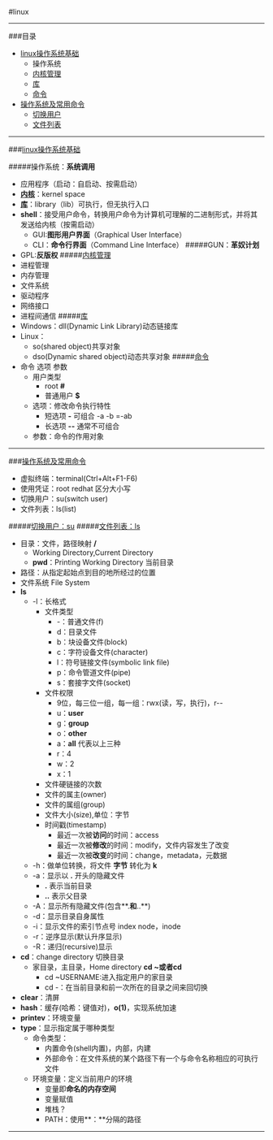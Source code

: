#linux

---

###目录

* [linux操作系统基础](#linux操作系统基础)
	* 操作系统
	* [内核管理](#内核管理)
	* [库](#库)
	* [命令](#命令)
* [操作系统及常用命令](#操作系统及常用命令)
	* [切换用户](#切换用户)
    * [文件列表](#文件列表)

---

###[linux操作系统基础](id:linux操作系统基础)

#####操作系统：**系统调用**

  * 应用程序（启动：自启动、按需启动）
  * **[内核](#内核管理)**：kernel space
  * **[库](#库)**：library（lib）可执行，但无执行入口
  * **shell**：接受用户命令，转换用户命令为计算机可理解的二进制形式，并将其发送给内核（按需启动）
      * GUI:**图形用户界面**（Graphical User Interface）
      * CLI：**命令行界面**（Command Line Interface）
#####GUN：**革奴计划**
  * GPL:**反版权**
#####[内核管理](id:内核管理)
  * 进程管理
  * 内存管理
  * 文件系统
  * 驱动程序
  * 网络接口
  * 进程间通信 
#####[库](id:库)
  * Windows：dll(Dynamic Link Library)动态链接库
  * Linux：
      * so(shared object)共享对象
      * dso(Dynamic shared object)动态共享对象
#####[命令](id:命令)
  * 命令 选项 参数 
    * 用户类型
      	* root **#**
        * 普通用户 **$**
    * 选项：修改命令执行特性
      * 短选项 **-** 可组合 -a -b =-ab
      * 长选项 **--** 通常不可组合
    * 参数：命令的作用对象 

---

###[操作系统及常用命令](id:操作系统及常用命令)

   * 虚拟终端：terminal(Ctrl+Alt+F1-F6)
   * 使用凭证：root redhat  区分大小写
   * 切换用户：su(switch user)
   * 文件列表：ls(list) 
   
#####[切换用户：su](id:切换用户)
#####[文件列表：ls](id:文件列表)
 
  * 目录：文件，路径映射  **/**
    * Working Directory,Current Directory
    * **pwd**：Printing Working Directory 当前目录
  * 路径：从指定起始点到目的地所经过的位置
  * 文件系统 File System
  * **ls**
    * -l：长格式
       * 文件类型
          * -：普通文件(f)
          * d：目录文件
          * b：块设备文件(block)
          * c：字符设备文件(character)
          * l：符号链接文件(symbolic link file)
          * p：命令管道文件(pipe)
          * s：套接字文件(socket)
        * 文件权限
          * 9位，每三位一组，每一组：rwx(读，写，执行)，r--
          * u：**user**
          * g：**group**
          * o：**other**
          * a：**all** 代表以上三种
          * r：4
          * w：2
          * x：1
        * 文件硬链接的次数
        * 文件的属主(owner)
        * 文件的属组(group)
        * 文件大小(size),单位：字节
        * 时间戳(timestamp)
          * 最近一次被**访问**的时间：access
          * 最近一次被**修改**的时间：modify，文件内容发生了改变
          * 最近一次被**改变**的时间：change，metadata，元数据
    * -h：做单位转换，将文件 **字节** 转化为 **k**
    * -a：显示以 **.** 开头的隐藏文件
       * **.** 表示当前目录
       * **..** 表示父目录
    * -A：显示所有隐藏文件(包含**.**和**..**)
    * -d：显示目录自身属性
    * -i：显示文件的索引节点号 index node，inode
    * -r：逆序显示(默认升序显示)
    * -R：递归(recursive)显示
 * **cd**：change directory 切换目录
    * 家目录，主目录，Home directory **cd ~**或者**cd**  
   	   * cd ~USERNAME:进入指定用户的家目录
   	   * cd -：在当前目录和前一次所在的目录之间来回切换
 * **clear**：清屏
 * **hash**：缓存(哈希：键值对)，**o(1)**，实现系统加速
 * **printev**：环境变量
 * **type**：显示指定属于哪种类型
	* 命令类型：
	   * 内置命令(shell内置)，内部，内建
	   * 外部命令：在文件系统的某个路径下有一个与命令名称相应的可执行文件
	* 环境变量：定义当前用户的环境
	   * 变量即**命名的内存空间**
	   * 变量赋值
	   * 堆栈？
	   * PATH：使用**：**分隔的路径

---